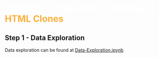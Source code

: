 <h1 style="color: white;">
  Veridion - Engineering Challenge - <span style="color: #fbb03c;">HTML Clones</span>
</h1>

## Step 1 - Data Exploration

Data exploration can be found at [Data-Exploration.ipynb](./Data-Exploration/Data-Exploration.ipynb)